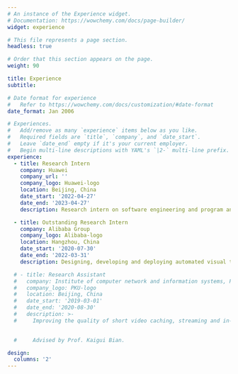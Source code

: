 ```yaml
---
# An instance of the Experience widget.
# Documentation: https://wowchemy.com/docs/page-builder/
widget: experience

# This file represents a page section.
headless: true

# Order that this section appears on the page.
weight: 90

title: Experience
subtitle:

# Date format for experience
#   Refer to https://wowchemy.com/docs/customization/#date-format
date_format: Jan 2006

# Experiences.
#   Add/remove as many `experience` items below as you like.
#   Required fields are `title`, `company`, and `date_start`.
#   Leave `date_end` empty if it's your current employer.
#   Begin multi-line descriptions with YAML's `|2-` multi-line prefix.
experience:
  - title: Research Intern
    company: Huawei
    company_url: ''
    company_logo: Huawei-logo
    location: Beijing, China
    date_start: '2022-04-27'
    date_end: '2023-04-27'
    description: Research intern on software engineering and program analysis.

  - title: Outstanding Research Intern
    company: Alibaba Group
    company_logo: Alibaba-logo
    location: Hangzhou, China
    date_start: '2020-07-30'
    date_end: '2022-03-31'
    description: Designing, developing and deploying automated visual testing system at Taobao.

  # - title: Research Assistant
  #   company: Institute of computer network and information systems, Peking University
  #   company_logo: PKU-logo
  #   location: Beijing, China
  #   date_start: '2019-03-01'
  #   date_end: '2020-08-30'
  #   description: >-
  #     Improving the quality of short video caching, streaming and in-feed ad distribution.

      
  #     Advised by Prof. Kaigui Bian.

design:
  columns: '2'
---
```

